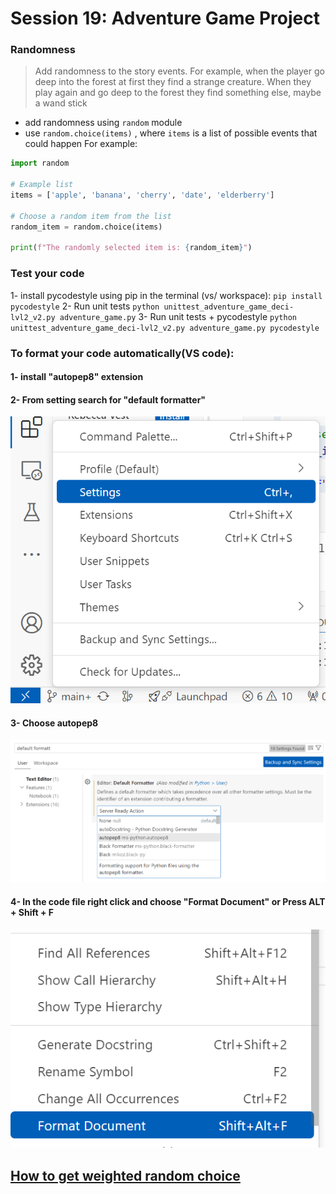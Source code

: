 # Session 19: Adventure Game Project


### Randomness 
> Add randomness to the story events. For example, when the player go deep into the forest at first they find a strange creature.
 When they play again and go deep to the forest they find something else, maybe a wand stick
- add randomness using `random` module
- use `random.choice(items)` , where `items` is a list of possible events that could happen
For example:
```python
import random

# Example list
items = ['apple', 'banana', 'cherry', 'date', 'elderberry']

# Choose a random item from the list
random_item = random.choice(items)

print(f"The randomly selected item is: {random_item}")
```

### Test your code
1- install pycodestyle using pip in the terminal (vs/ workspace):
	```
	pip install pycodestyle
	```
2- Run unit tests
	```
	python unittest_adventure_game_deci-lvl2_v2.py adventure_game.py
	```
3- Run unit tests + pycodestyle
	```
	python unittest_adventure_game_deci-lvl2_v2.py adventure_game.py pycodestyle
	```
### To format your code automatically(VS code):
#### 1- install "autopep8" extension
#### 2- From setting search for "default formatter"
![setting in VS code](format_step_1.png)
#### 3- Choose autopep8
![autopep8](autopep8.png)
#### 4- In the code file right click and choose "Format Document" or **Press ALT + Shift + F**
![format](format.png)

## <a href = "https://www.geeksforgeeks.org/how-to-get-weighted-random-choice-in-python/">How to get weighted random choice</a>





